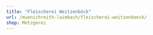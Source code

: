 ```yaml
---
title: "Fleischerei Weitzenböck"
url: /muenichreith-laimbach/fleischerei-weitzenboeck/
shop: Metzgerei
---
```

